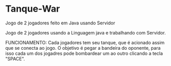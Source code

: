 # Tanque-War
Jogo de 2 jogadores feito em Java usando Servidor

Jogo de 2 jogadores usando a Linguagem java e trabalhando com Servidor. 

FUNCIONAMENTO: Cada jogadores tem seu tanque, que é acionado assim que se conecta ao jogo. O objetivo é pegar a bandeira do oponente, para isso cada um dos jogadres pode bombardear um ao outro clicando a tecla "SPACE".

